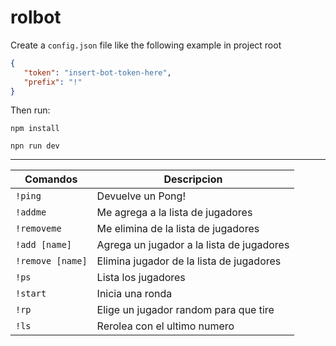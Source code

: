 # rolbot
Create a `config.json` file like the following example in project root 
 ```json
{
    "token": "insert-bot-token-here",
    "prefix": "!"
}
```
 
 Then run:

`npm install`

`npn run dev`

---

Comandos | Descripcion
--- | ---
`!ping` | Devuelve un Pong!
`!addme` | Me agrega a la lista de jugadores
`!removeme` | Me elimina de la lista de jugadores
`!add [name]` | Agrega un jugador a la lista de jugadores
`!remove [name]` | Elimina jugador de la lista de jugadores
`!ps` | Lista los jugadores
`!start` | Inicia una ronda
`!rp` | Elige un jugador random para que tire
`!ls` | Rerolea con el ultimo numero 
